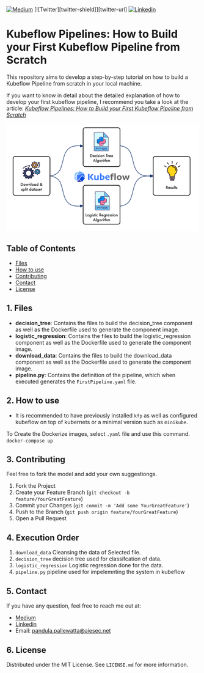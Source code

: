 <!-- PROJECT SHIELDS -->
<!--
*** See the bottom of this document for the declaration of the reference variables
*** for contributors-url, forks-url, etc. This is an optional, concise syntax you may use.
*** https://www.markdownguide.org/basic-syntax/#reference-style-links
-->
[![Medium][medium-shield]][medium-url]
[![Twitter][twitter-shield]][twitter-url]
[![Linkedin][linkedin-shield]][linkedin-url]

# Kubeflow Pipelines: How to Build your First Kubeflow Pipeline from Scratch
This repository aims to develop a step-by-step tutorial on how to build a Kubeflow Pipeline from scratch in your local machine.

If you want to know in detail about the detailed explanation of how to develop your first kubeflow pipeline, I recommend you take a look at the article: <a href="Kubeflow Pipelines: How to Build your First Kubeflow Pipeline from Scratch"> *Kubeflow Pipelines: How to Build your First Kubeflow Pipeline from Scratch*</a>

<p align="center">
<img src='img/kubeflow.jpg'>
</p>

<!-- TABLE OF CONTENTS -->
## Table of Contents

* [Files](#files)
* [How to use](#how-to-use)
* [Contributing](#contributing)
* [Contact](#contact)
* [License](#license)

<!-- files -->
## 1. Files
* **decision_tree**: Contains the files to build the decision_tree component as well as the Dockerfile used to generate the component image.
* **logistic_regression**: Contains the files to build the logistic_regression component as well as the Dockerfile used to generate the component image.
* **download_data**: Contains the files to build the download_data component as well as the Dockerfile used to generate the component image.
* **pipeline.py**: Contains the definition of the pipeline, which when executed generates the ``FirstPipeline.yaml`` file.


<!-- how-to-use -->
## 2. How to use
* It is recommended to have previously installed ``kfp`` as well as configured kubeflow on top of kubernets or a minimal version such as ``minikube``.

To Create the Dockerize images, select  ``.yaml`` file and use this command.
``docker-compose up``



<!-- contributing -->
## 3. Contributing
Feel free to fork the model and add your own suggestiongs.

1. Fork the Project
2. Create your Feature Branch (`git checkout -b feature/YourGreatFeature`)
3. Commit your Changes (`git commit -m 'Add some YourGreatFeature'`)
4. Push to the Branch (`git push origin feature/YourGreatFeature`)
5. Open a Pull Request

## 4. Execution Order
1. `download_data` Cleansing the data of Selected file.
2. `decision_tree` decision tree used for classifcation of data.
3. `logistic_regression` Logistic regression done for the data.
4. `pipeline.py` pipeline used for impelemnting the system in kubeflow 

<!-- contact -->
## 5. Contact
If you have any question, feel free to reach me out at:
* <a href="https://wpandulap.medium.com/">Medium</a>
* <a href="http://www.linkedin.com/in/pandula-p-300776185">Linkedin</a>
* Email: pandula.pallewatta@aiesec.net

<!-- license -->
## 6. License
Distributed under the MIT License. See ``LICENSE.md`` for more information.


<!-- MARKDOWN LINKS & IMAGES -->
<!-- https://www.markdownguide.org/basic-syntax/#reference-style-links -->
[medium-shield]: https://img.shields.io/badge/medium-%2312100E.svg?&style=for-the-badge&logo=medium&logoColor=white
[medium-url]: https://wpandulap.medium.com/
[linkedin-shield]: https://img.shields.io/badge/linkedin-%230077B5.svg?&style=for-the-badge&logo=linkedin&logoColor=white
[linkedin-url]: http://www.linkedin.com/in/pandula-p-300776185